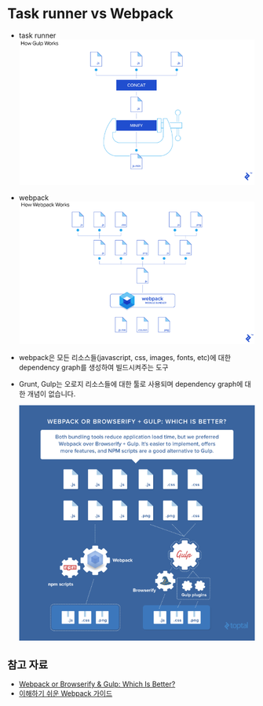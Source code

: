 # Task runner vs Webpack

- task runner
  ![task runner](./img/gulp.png)

- webpack
  ![webpack](./img/webpack.png)

- webpack은 모든 리소스들(javascript, css, images, fonts, etc)에 대한 dependency graph를 생성하여 빌드시켜주는 도구
- Grunt, Gulp는 오로지 리소스들에 대한 툴로 사용되며 dependency graph에 대한 개념이 없습니다.

  ![Which is Better](./img/whichisbetter.webp)

## 참고 자료

- [Webpack or Browserify & Gulp: Which Is Better?](https://www.toptal.com/front-end/webpack-browserify-gulp-which-is-better)
- [이해하기 쉬운 Webpack 가이드](https://haviyj.tistory.com/17)
